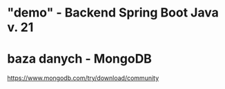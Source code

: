 # "demo" - Backend Spring Boot Java v. 21

# baza danych - MongoDB
https://www.mongodb.com/try/download/community

